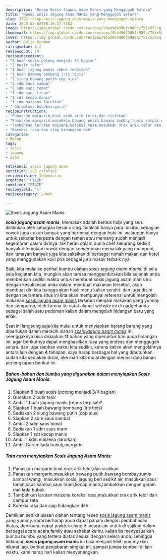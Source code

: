 ```yaml
---
description: "Resep Sosis Jagung Asam Manis yang Menggugah Selera"
title: "Resep Sosis Jagung Asam Manis yang Menggugah Selera"
slug: 2772-resep-sosis-jagung-asam-manis-yang-menggugah-selera
date: 2020-07-08T08:16:27.768Z
image: https://img-global.cpcdn.com/recipes/9bad9d408bfc989c/751x532cq70/sosis-jagung-asam-manis-foto-resep-utama.jpg
thumbnail: https://img-global.cpcdn.com/recipes/9bad9d408bfc989c/751x532cq70/sosis-jagung-asam-manis-foto-resep-utama.jpg
cover: https://img-global.cpcdn.com/recipes/9bad9d408bfc989c/751x532cq70/sosis-jagung-asam-manis-foto-resep-utama.jpg
author: Delia Guzman
ratingvalue: 4.2
reviewcount: 14
recipeingredient:
- "8 buah sosis potong menjadi 34 bagian"
- "2 butir telor"
- "1 buah jagung manis rebus terpisah"
- "1 buah bawang bombang iris tipis"
- "2 siung bawang putih cop alus"
- "2 sdm saus sambal"
- "2 sdm saos tomat"
- "1 sdm saos tiram"
- "1 sdt kecap manis"
- "1 sdm maizena larutkan"
- " Garamlada bubukmargarin"
recipeinstructions:
- "Panaskan margarin,buat orak arik telor,dan sisihkan"
- "Panaskan margarin,masukkan bawang putih,bawang bombay,tumis sampai wangi, masukkan sosis, jagung beri sedikit air, masukkan saus tomat,saus sambal,saus tiram,kecap manis,tambahkan dengan garam dan lada bubuk"
- "Tambahkan larutan maizena,koreksi rasa,masukkan orak arik telor dan campur rata"
- "Koreksi rasa dan siap hidangkan deh"
categories:
- Resep
tags:
- sosis
- jagung
- asam

katakunci: sosis jagung asam 
nutrition: 228 calories
recipecuisine: Indonesian
preptime: "PT12M"
cooktime: "PT42M"
recipeyield: "1"
recipecategory: Lunch

---
```



![Sosis Jagung Asam Manis](https://img-global.cpcdn.com/recipes/9bad9d408bfc989c/751x532cq70/sosis-jagung-asam-manis-foto-resep-utama.jpg)

<b><i>sosis jagung asam manis</i></b>, Memasak adalah bentuk hobi yang seru dilakukan oleh sebagian besar orang. tidaklah hanya para ibu ibu, sebagian cowok juga cukup banyak yang berminat dengan hobi ini. walaupun hanya untuk sekedar berpesta dengan teman atau memang sudah menjadi kegemaran dalam dirinya. tak heran dalam dunia chef sekarang sedikit banyak ditemukan cowok dengan kemampuan memasak yang mumpuni, dan lumayan banyak juga kita saksikan di berbagai rumah makan dan hotel yang menggunakan koki pria sebagai juru masak terbaik nya.



Baik, kita mulai ke perihal bumbu olahan <i>sosis jagung asam manis</i>. di sela sela kegiatan kita, mungkin akan terasa menggembirakan bila sejenak anda memberikan sedikit waktu untuk membuat sosis jagung asam manis ini. dengan kesuksesan anda dalam membuat makanan tersebut, akan membuat diri kita bangga akan hasil menu kalian sendiri. dan juga disini dengan perantara situs ini kita akan mempunyai referensi untuk mengolah makanan <u>sosis jagung asam manis</u> tersebut menjadi masakan yang yummy dan sempurna, oleh karena itu catat alamat website ini di gadget anda sebagai salah satu pedoman kalian dalam mengolah hidangan baru yang enak.


Saat ini langsung saja kita mulai untuk menyiapkan barang barang yang diperlukan dalam meracik olahan <u><i>sosis jagung asam manis</i></u> ini. seenggaknya bisa disiapkan <b>11</b> bahan yang diperuntuk kan pada hidangan ini. agar berikutnya dapat menghasilkan rasa yang endess dan menggugah selera. dan juga siapkan waktu kita sedikit, karena kalian akan mengolahnya antara lain dengan <b>4</b> tahapan. saya harap berbagai hal yang dibutuhkan sudah kita sediakan disini, oke mari kita mulai dengan merinci dulu bahan perlengkapan berikut ini.

<!--inarticleads1-->

##### Bahan-bahan dan bumbu yang digunakan dalam menyiapkan Sosis Jagung Asam Manis:

1. Siapkan 8 buah sosis (potong menjadi 3/4 bagian)
1. Gunakan 2 butir telor
1. Ambil 1 buah jagung manis (rebus terpisah?
1. Siapkan 1 buah bawang bombang (iris tipis)
1. Sediakan 2 siung bawang putih (cop alus)
1. Siapkan 2 sdm saus sambal
1. Ambil 2 sdm saos tomat
1. Sediakan 1 sdm saos tiram
1. Siapkan 1 sdt kecap manis
1. Ambil 1 sdm maizena (larutkan)
1. Ambil  Garam,lada bubuk,margarin




<!--inarticleads2-->

##### Tata cara menyiapkan Sosis Jagung Asam Manis:

1. Panaskan margarin,buat orak arik telor,dan sisihkan
1. Panaskan margarin,masukkan bawang putih,bawang bombay,tumis sampai wangi, masukkan sosis, jagung beri sedikit air, masukkan saus tomat,saus sambal,saus tiram,kecap manis,tambahkan dengan garam dan lada bubuk
1. Tambahkan larutan maizena,koreksi rasa,masukkan orak arik telor dan campur rata
1. Koreksi rasa dan siap hidangkan deh




Demikian sedikit ulasan olahan tentang resep <u>sosis jagung asam manis</u> yang yummy. kami berharap anda dapat paham dengan pembahasan diatas, dan kamu dapat praktek ulang di acara lain untuk di sajikan dalam berbagai acara acara family atau sahabat kamu. kalian bs menyesuaikan bumbu bumbu yang tertera diatas sesuai dengan selera anda, sehingga hidangan <b>sosis jagung asam manis</b> ini bisa menjadi lebih yummy dan nikmat lagi. berikut penjabaran singkat ini, sampai jumpa kembali di lain waktu. kami harap hari kalian menyenangkan.
